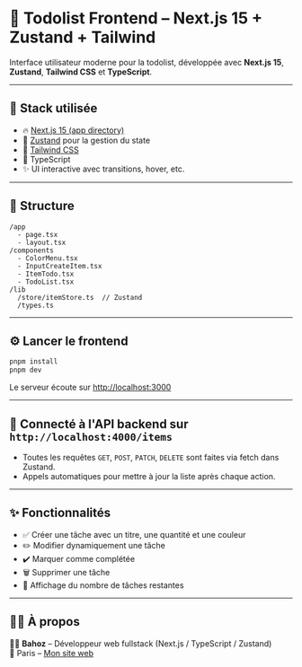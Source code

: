 # 🧩 Todolist Frontend – Next.js 15 + Zustand + Tailwind

Interface utilisateur moderne pour la todolist, développée avec **Next.js 15**, **Zustand**, **Tailwind CSS** et **TypeScript**.

---

## 🚀 Stack utilisée

- 🔥 [Next.js 15 (app directory)](https://nextjs.org/)
- 🧠 [Zustand](https://zustand-demo.pmnd.rs/) pour la gestion du state
- 🎨 [Tailwind CSS](https://tailwindcss.com/)
- 🔷 TypeScript
- ✨ UI interactive avec transitions, hover, etc.

---

## 📂 Structure

```
/app
  - page.tsx
  - layout.tsx
/components
  - ColorMenu.tsx
  - InputCreateItem.tsx
  - ItemTodo.tsx
  - TodoList.tsx
/lib
  /store/itemStore.ts  // Zustand
  /types.ts
```

---

## ⚙️ Lancer le frontend

```bash
pnpm install
pnpm dev
```

Le serveur écoute sur [http://localhost:3000](http://localhost:3000)

---

## 🔗 Connecté à l'API backend sur `http://localhost:4000/items`
- Toutes les requêtes `GET`, `POST`, `PATCH`, `DELETE` sont faites via fetch dans Zustand.
- Appels automatiques pour mettre à jour la liste après chaque action.

---

## ✨ Fonctionnalités

- ✅ Créer une tâche avec un titre, une quantité et une couleur
- ✏️ Modifier dynamiquement une tâche
- ✔️ Marquer comme complétée
- 🗑️ Supprimer une tâche
- 🎯 Affichage du nombre de tâches restantes

---

## 🙋‍♂️ À propos

👨‍💻 **Bahoz** – Développeur web fullstack (Next.js / TypeScript / Zustand)  
📍 Paris – [Mon site web](https://bahoz-dev.com)